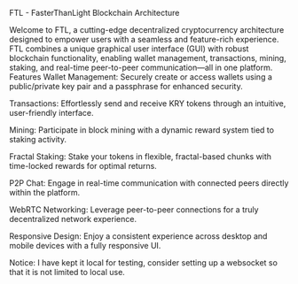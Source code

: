 FTL - FasterThanLight Blockchain Architecture

Welcome to FTL, a cutting-edge decentralized cryptocurrency architecture designed to empower users with a seamless and feature-rich experience. FTL combines a unique graphical user interface (GUI) with robust blockchain functionality, enabling wallet management, transactions, mining, staking, and real-time peer-to-peer communication—all in one platform.
Features
Wallet Management: Securely create or access wallets using a public/private key pair and a passphrase for enhanced security.

Transactions: Effortlessly send and receive KRY tokens through an intuitive, user-friendly interface.

Mining: Participate in block mining with a dynamic reward system tied to staking activity.

Fractal Staking: Stake your tokens in flexible, fractal-based chunks with time-locked rewards for optimal returns.

P2P Chat: Engage in real-time communication with connected peers directly within the platform.

WebRTC Networking: Leverage peer-to-peer connections for a truly decentralized network experience.

Responsive Design: Enjoy a consistent experience across desktop and mobile devices with a fully responsive UI.

Notice: I have kept it local for testing, consider setting up a websocket so that it is not limited to local use.
